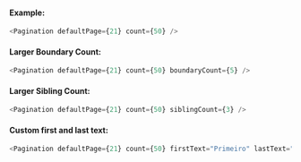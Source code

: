 #### Example:

```js
<Pagination defaultPage={21} count={50} />
```

#### Larger Boundary Count:

```js
<Pagination defaultPage={21} count={50} boundaryCount={5} />
```

#### Larger Sibling Count:

```js
<Pagination defaultPage={21} count={50} siblingCount={3} />
```

#### Custom first and last text:

```js
<Pagination defaultPage={21} count={50} firstText="Primeiro" lastText="Último" />
```

